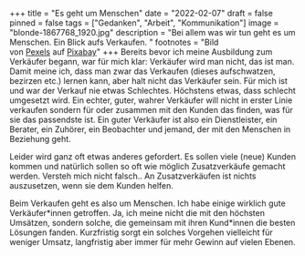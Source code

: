+++
title = "Es geht um Menschen"
date = "2022-02-07"
draft = false
pinned = false
tags = ["Gedanken", "Arbeit", "Kommunikation"]
image = "blonde-1867768_1920.jpg"
description = "Bei allem was wir tun geht es um Menschen. Ein Blick aufs Verkaufen. "
footnotes = "Bild von [Pexels](https://pixabay.com/de/users/pexels-2286921/?utm_source=link-attribution&utm_medium=referral&utm_campaign=image&utm_content=1867768) auf [Pixabay](https://pixabay.com/de/?utm_source=link-attribution&utm_medium=referral&utm_campaign=image&utm_content=1867768)"
+++
Bereits bevor ich meine Ausbildung zum Verkäufer begann, war für mich klar: Verkäufer wird man nicht, das ist man. Damit meine ich, dass man zwar das Verkaufen (dieses aufschwatzen, bezirzen etc.) lernen kann, aber halt nicht das Verkäufer sein. Für mich ist und war der Verkauf nie etwas Schlechtes. Höchstens etwas, dass schlecht umgesetzt wird. Ein echter, guter, wahrer Verkäufer will nicht in erster Linie verkaufen sondern für oder zusammen mit den Kunden das finden, was für sie das passendste ist. Ein guter Verkäufer ist also ein Dienstleister, ein Berater, ein Zuhörer, ein Beobachter und jemand, der mit den Menschen in Beziehung geht.

Leider wird ganz oft etwas anderes gefordert. Es sollen viele (neue) Kunden kommen und natürlich sollen so oft wie möglich Zusatzverkäufe gemacht werden. Versteh mich nicht falsch.. An Zusatzverkäufen ist nichts auszusetzen, wenn sie dem Kunden helfen. 

Beim Verkaufen geht es also um Menschen. Ich habe einige wirklich gute Verkäufer\*innen getroffen. Ja, ich meine nicht die mit den höchsten Umsätzen, sondern solche, die gemeinsam mit ihren Kund\*innen die besten Lösungen fanden. Kurzfristig sorgt ein solches Vorgehen vielleicht für weniger Umsatz, langfristig aber immer für mehr Gewinn auf vielen Ebenen.
